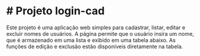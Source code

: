 # # Projeto login-cad
 
Este projeto é uma aplicação web simples para cadastrar, listar, editar e excluir nomes de usuários. A página permite que o usuário insira um nome, que é armazenado em uma lista e exibido em uma tabela abaixo. As funções de edição e exclusão estão disponíveis diretamente na tabela.
 




